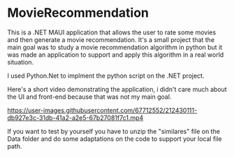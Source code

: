 # MovieRecommendation
This is a .NET MAUI application that allows the user to rate some movies and then generate a movie recommendation. It's a small project that the main goal was to study a movie recommendation algorithm in python but it was made an application to support and apply this algorithm in a real world situation.

I used Python.Net to implment the python script on the .NET project.

Here's a short video demonstrating the application, i didn't care much about the UI and front-end because that was not my main goal.


https://user-images.githubusercontent.com/67712552/212430111-db927e3c-31db-41a2-a2e5-67b27081f7c1.mp4

If you want to test by yourself you have to unzip the "similares" file on the Data folder and do some adaptations on the code to support your local file path. 
